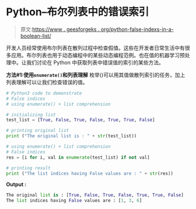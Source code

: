 # Python–布尔列表中的错误索引

> 原文:[https://www . geesforgeks . org/python-false-indexs-in-a-boolean-list/](https://www.geeksforgeeks.org/python-false-indices-in-a-boolean-list/)

开发人员经常使用布尔列表在散列过程中检查假值。这些在开发者日常生活中有很多应用。布尔列表也用于动态编程中的某些动态编程范例。也在值的机器学习预处理中。让我们讨论在 Python 中获取列表中错误值的索引的某些方法。

**方法#1:使用`enumerate()`和列表理解**
枚举()可以用其值做散列索引的任务，加上列表理解可以让我们检查错误的值。

```py
# Python3 code to demonstrate 
# False indices
# using enumerate() + list comprehension

# initializing list 
test_list = [True, False, True, False, True, True, False]

# printing original list 
print ("The original list is : " + str(test_list))

# using enumerate() + list comprehension
# False indices
res = [i for i, val in enumerate(test_list) if not val]

# printing result
print ("The list indices having False values are : " + str(res))
```

**Output :**

```py
The original list is : [True, False, True, False, True, True, False]
The list indices having False values are : [1, 3, 6]

```
